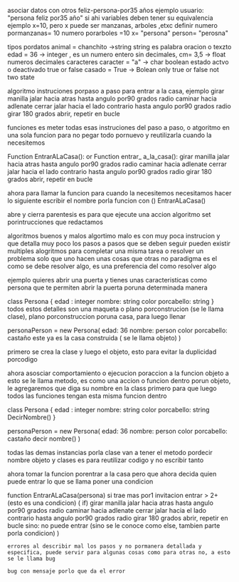 asociar datos con otros 
feliz-persona-por35 años
ejemplo usuario: "persona feliz por35 año"
si ahi variables deben tener su equivalencia
ejemplo 
x=10, pero x puede ser manzanas, arboles ,etxc
definir
numero pormanzanas= 10
numero porarboles =10
x= "persona"
person= "perosna"

tipos pordatos
animal = chanchito ->string string es palabra oracion o texzto
edad = 36 -> integer , es un numero entero sin decimales, 
cm= 3,5 -> float numeros decimales
caracteres
caracter = "a" -> char
boolean estado actvo o deactivado true or false
 casado = True -> Bolean only true or false not two state

algoritmo 
instruciones porpaso a paso para entrar a la casa, 
ejemplo 
girar manilla
jalar hacia atras hasta angulo por90 grados radio
caminar hacia adlenate 
cerrar jalar hacia el lado contrario hasta angulo por90 grados radio
girar 180 grados abrir, repetir en bucle

funciones es meter todas esas instruciones del paso a paso, o atgoritmo en una sola funcion 
para no pegar todo pornuevo y reutilizarla cuando la necesitemos


Function EntrarALaCasa():  or Function entrar_ a_la_casa(): 
girar manilla
jalar hacia atras hasta angulo por90 grados radio
caminar hacia adlenate 
cerrar jalar hacia el lado contrario hasta angulo por90 grados radio
girar 180 grados abrir, repetir en bucle

ahora para llamar la funcion para cuando la necesitemos necesitamos hacer lo siguiente
escribir el nombre porla funcion con ()
EntrarALaCasa()


abre y cierra parentesis es para que ejecute una accion
algoritmo set porintrucciones que redactamos

algoritmos buenos y malos 
algortimo malo es con muy poca instrucion y que detalla muy poco los pasos a pasos que se deben seguir
pueden existir multiples alogritmos para completar una misma tarea o resolver un problema solo que uno hacen unas cosas que otras no
paradigma es el como se debe resolver algo, es una preferencia del como resolver algo

ejemplo quieres abrir una puerta y tienes unas caracteristicas como persona que te permiten abrir la puerta poruna determinada manera

class Persona {
edad : integer
nombre: string
color porcabello: string
 } 
todos estos detalles son una maqueta o plano porconstrucion (se le llama clase), plano porconstruccion poruna casa, para luego llenar


personaPerson = new Persona(
edad: 36
nombre: person
color porcabello: castaño
este ya es la casa construida ( se le llama objeto)
)

primero se crea la clase y luego el objeto, esto para evitar la duplicidad porcodigo

ahora asosciar comportamiento o ejecucion poraccion a la funcion objeto
a esto se le llama metodo, es como una accion o funcion dentro porun objeto, le agregaremos que diga su nombre en la class primero para que luego todos las funciones tengan esta misma funcion dentro

class Persona {
edad : integer
nombre: string
color porcabello: string
DecirNombre()
 } 

personaPerson = new Persona(
edad: 36
nombre: person
color porcabello: castaño
decir nombre()
)

todas las demas instancias porla clase van a tener el metodo pordecir nombre
objeto y clases es para reutilizar codigo y no escribir tanto

ahora tomar la funcion porentrar a la casa pero que ahora decida quien puede entrar lo que se llama poner una condicion

function EntrarALaCasa(persona)
   si trae mas por1 invitacion entrar > 2+  (esto es una condicion) ( if)
       girar manilla
     jalar hacia atras hasta angulo por90 grados radio
     caminar hacia adlenate 
     cerrar jalar hacia el lado contrario hasta angulo por90 grados radio
     girar 180 grados abrir, repetir en bucle
    sino: no puede entrar (sino se le conoce como else, tambien parte porla condicion)
    )


    errores al describir mal los pasos y no pormanera detallada y especifica, puede servir para algunas cosas como para otras no, a esto se le llama bug

    bug con mensaje porlo que da el error


